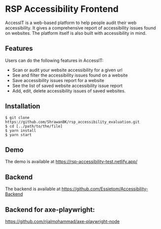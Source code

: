 # RSP Accessibility Frontend

AccessIT is a web-based platform to help people audit their web accessibility. It gives a comprehensive report of accessibility issues found on websites. The platform itself is also built with accessibility in mind. 

## Features

Users can do the following features in AccessIT:
  * Scan or audit your website accessibility for a given url
  * See and filter the accessibility issues found on a website
  * Save accessibility issues report for a website
  * See the list of saved website accessibility issue report
  * Add, edit, delete accessibility issues of saved websites. 

## Installation
```
$ git clone https://github.com/ShrawanBK/rsp_accessibility_evaluation.git
$ cd [../path/to/the/file]
$ yarn install
$ yarn start
```
## Demo
The demo is available at https://rsp-accessibility-test.netlify.app/

## Backend
The backend is available at https://github.com/Essietom/Accessibility-Backend

## Backend for axe-playwright:
https://github.com/rijalmohammad/axe-playwright-node
